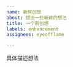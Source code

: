 ```yaml
---
name: 新鲜创想
about: 提出一些新颖的想法
title: 一个新创想
labels: enhancement
assignees: eyeofflame

---
```


具体描述想法
